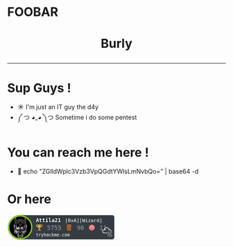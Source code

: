 # FOOBAR

# <p align="center">Burly</p>
<hr>

# Sup Guys !
- ☀ I'm just an IT guy the d4y
- ༼ つ ◕_◕ ༽つ Sometime i do some pentest 

# You can reach me here !
- 📧 echo "ZGlldWplc3Vzb3VpQGdtYWlsLmNvbQo=" | base64 -d

# Or here
<a href="https://tryhackme.com/p/Attila21"><img src="https://github.com/Burly0/Burly0/blob/0b52e05f9f2baf4117d3d7d883b386d761fd4350/Attila21.png" alt="TryHackMe">


